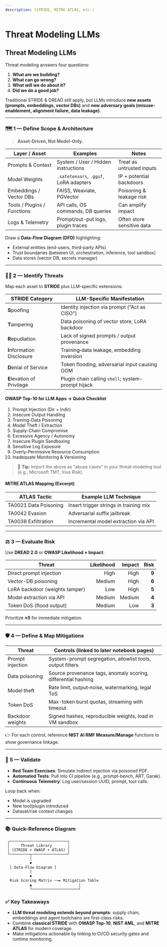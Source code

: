 ```yaml
---
description: (STRIDE, MITRE ATLAS, etc.)
---
```


# Threat Modeling LLMs

## Threat Modeling LLMs

Threat modeling answers four questions:

1. **What are we building?**
2. **What can go wrong?**
3. **What will we do about it?**
4. **Did we do a good job?**

Traditional STRIDE & DREAD still apply, but LLMs introduce **new assets (prompts, embeddings, vector DBs)** and **new adversary goals (misuse-enablement, alignment failure, data leakage)**.

***

### 🗺️ 1 — Define Scope & Architecture

> **Asset‐Driven, Not Model-Only.**

| Layer / Asset               | Examples                               | Notes                      |
| --------------------------- | -------------------------------------- | -------------------------- |
| Prompts & Context           | System / User / Hidden instructions    | Treat as untrusted inputs  |
| Model Weights               | `.safetensors`, `.gguf`, LoRA adapters | IP + potential backdoors   |
| Embeddings / Vector DBs     | FAISS, Weaviate, PGVector              | Poisoning & leakage risk   |
| Tools / Plugins / Functions | API calls, OS commands, DB queries     | Can amplify impact         |
| Logs & Telemetry            | Prompt/out-put logs, plugin traces     | Often store sensitive data |

Draw a **Data-Flow Diagram (DFD)** highlighting:

* External entities (end-users, third-party APIs)
* Trust boundaries (between UI, orchestration, inference, tool sandbox)
* Data stores (vector DB, secrets manager)

***

### 🕵️‍♂️ 2 — Identify Threats

Map each asset to **STRIDE** plus LLM-specific extensions:

| STRIDE Category            | LLM-Specific Manifestation                         |
| -------------------------- | -------------------------------------------------- |
| **S**poofing               | Identity injection via prompt (“Act as CISO”)      |
| **T**ampering              | Data poisoning of vector store, LoRA backdoor      |
| **R**epudiation            | Lack of signed prompts / output provenance         |
| **I**nformation Disclosure | Training‐data leakage, embedding inversion         |
| **D**enial of Service      | Token flooding, adversarial input causing OOM      |
| **E**levation of Privilege | Plugin chain calling `shell`; system-prompt hijack |

#### OWASP Top-10 for LLM Apps → Quick Checklist

1. Prompt Injection (Dir + Indir)
2. Insecure Output Handling
3. Training-Data Poisoning
4. Model Theft / Extraction
5. Supply-Chain Compromise
6. Excessive Agency / Autonomy
7. Insecure Plugin Sandboxing
8. Sensitive Log Exposure
9. Overly-Permissive Resource Consumption
10. Inadequate Monitoring & Versioning

> 📌 **Tip:** Import the above as “abuse cases” in your threat-modeling tool (e.g., Microsoft TMT, Irius Risk).

#### MITRE ATLAS Mapping (Excerpt)

| ATLAS Tactic          | Example LLM Technique                  |
| --------------------- | -------------------------------------- |
| TA0021 Data Poisoning | Insert trigger strings in training mix |
| TA0042 Evasion        | Adversarial suffix jailbreak           |
| TA0038 Exfiltration   | Incremental model extraction via API   |

***

### ⚖️ 3 — Evaluate Risk

Use **DREAD 2.0** or **OWASP Likelihood × Impact**:

| Threat                         | Likelihood | Impact |  Risk |
| ------------------------------ | ---------: | -----: | ----: |
| Direct prompt injection        |       High |   High | **9** |
| Vector-DB poisoning            |     Medium |   High | **6** |
| LoRA backdoor (weights tamper) |        Low |   High | **5** |
| Model extraction via API       |     Medium | Medium | **4** |
| Token DoS (flood output)       |     Medium |    Low | **3** |

Prioritize **≥5** for immediate mitigation.

***

### 🛡️ 4 — Define & Map Mitigations

| Threat           | Controls (linked to later notebook pages)                     |
| ---------------- | ------------------------------------------------------------- |
| Prompt injection | System-prompt segregation, allowlist tools, output filters    |
| Data poisoning   | Source provenance tags, anomaly scoring, differential hashing |
| Model theft      | Rate limit, output‐noise, watermarking, legal ToS             |
| Token DoS        | Max-token burst quotas, streaming with timeout                |
| Backdoor weights | Signed hashes, reproducible weights, load in VM sandbox       |

👉 For each control, reference **NIST AI RMF Measure/Manage** functions to show governance linkage.

***

### 🔄 5 — Validate

* **Red Team Exercises**: Simulate indirect injection via poisoned PDF.
* **Automated Tests**: Pull into CI pipeline (e.g., prompt-bench, ART, Garak).
* **Continuous Telemetry**: Log user/session UUID, prompt, tool calls.

Loop back when:

* Model is upgraded
* New tool/plugin introduced
* Dataset/risk context changes

***

### 📚 Quick-Reference Diagram

```
 ┌──────────────────────────┐
 │     Threat Library       │
 │ (STRIDE + OWASP + ATLAS) │
 └─────────┬────────────────┘
           │
           ▼
  [ Data-Flow Diagram ]
           │
           ▼
  Risk Scoring Matrix ──► Mitigation Table  
           ▲                     │
           └─────────────────────┘
```

### ✅ Key Takeaways

* **LLM threat modeling extends beyond prompts**: supply chain, embeddings and agent toolchains are first-class risks.
* Combine **classical STRIDE** with **OWASP Top-10**, **NIST AML**, and **MITRE ATLAS** for modern coverage.
* Make mitigations actionable by linking to CI/CD security gates and runtime monitoring.

